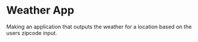 # Weather App
Making an application that outputs the weather for a location based on the users zipcode input.
